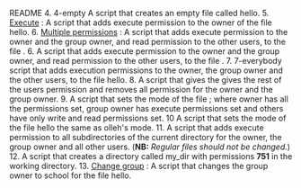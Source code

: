 README
4. 4-empty A script that creates an empty file called hello.
5. [Execute](./5-execute) : A script that adds execute permission to the owner of the file hello.
6. [Multiple permissions](./6-multiple_permissions) : A script that adds execute permission to the owner and the group owner, and read permission to the other users, to the file .
6. A script that adds execute permission to the owner and the group owner, and read permission to the other users, to the file .
7. 7-everybody script that adds execution permissions to the owner, the group owner and the other users, to the file hello.
8.  A script that gives the gives the rest of the users permission and removes all permission for the owner and the group owner.
9.  A script that sets the mode of the file ; where owner has all the permissions set, group owner has execute permissions set and others have only write and read permissions set.
10 A script that sets the mode of the file hello the same as olleh's mode.
11. A script that adds execute permission to all subdirectories of the current directory for the owner, the group owner and all other users. (**NB:** *Regular files should not be changed.*)
12. A script that creates a directory called my_dir with permissions **751** in the working directory.
13. [Change group](./13-change_group) : A script that changes the group owner to school for the file hello.
